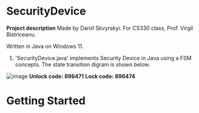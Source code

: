 # SecurityDevice
**Project description**
Made by Daniil Skvyrskyi. For CS330 class, Prof. Virgil Bistriceanu.

Written in Java on Windows 11.

1. 'SecurityDevice.java' implements Security Device in Java using a FSM concepts. The state transition digram is shown below. 


![image](https://user-images.githubusercontent.com/92537265/203469075-4ac5d71b-6ebb-403d-9e1e-eb06b04ed14d.png)
**Unlock code: 896471**
     **Lock code: 896474**

# Getting Started

